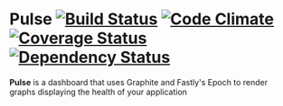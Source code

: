 # Pulse [![Build Status](https://secure.travis-ci.org/intercom/pulse.png?branch=master)](http://travis-ci.org/intercom/pulse) [![Code Climate](https://codeclimate.com/github/intercom/pulse.png)](https://codeclimate.com/github/intercom/pulse) [![Coverage Status](https://img.shields.io/coveralls/intercom/pulse.svg)](https://coveralls.io/r/intercom/pulse) [![Dependency Status](https://gemnasium.com/intercom/pulse.png)](https://gemnasium.com/intercom/pulse)

**Pulse** is a dashboard that uses Graphite and Fastly's Epoch to render graphs displaying the health of your application